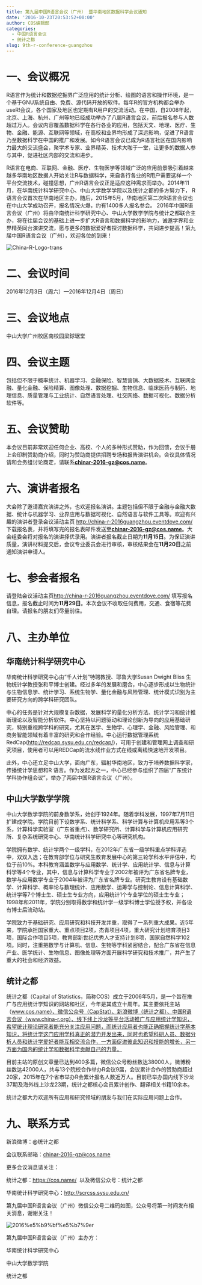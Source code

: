 ```yaml
---
title: 第九届中国R语言会议（广州） 暨华南地区数据科学会议通知
date: '2016-10-23T20:53:52+00:00'
author: COS编辑部
categories:
  - 中国R语言会议
  - 统计之都
slug: 9th-r-conference-guangzhou
---
```


# 一、会议概况

R语言作为统计和数据挖掘界广泛应用的统计分析、绘图的语言和操作环境，是一个基于GNU系统自由、免费、源代码开放的软件。每年R的官方机构都会举办useR!会议，各个国家及地区也定期有R用户的交流活动。在中国，自2008年起，北京、上海、杭州、广州等地已经成功举办了八届R语言会议，前后报名参与人数超过万人。会议内容覆盖数据科学在各行各业的应用，包括天文、地理、医疗、生物、金融、能源、互联网等领域，在高校和业界均形成了深远影响，促进了R语言乃至数据科学在中国的推广和发展。如今R语言会议已成为R语言社区在国内影响力最大的交流盛会，聚学术专家、业界精英、技术大咖于一堂，让更多的数据人参与其中，促进社区内部的交流和进步。

R语言在电商、互联网、金融、医疗、生物医学等领域广泛的应用前景吸引着越来越多华南地区数据人开始关注R与数据科学，来自各行各业的R用户需要这样一个平台交流技术，碰撞思想，广州R语言会议正是适应这种需求而举办。2014年11月，在华南统计科学研究中心、中山大学数学学院以及统计之都的多方努力下， R语言会议首次在华南地区主办，随后，2015年5月，华南地区第二次R语言会议也在中山大学成功召开，报名情况火爆，约有1400多人报名参会。 2016年中国R语言会议（广州）将由华南统计科学研究中心、中山大学数学学院与统计之都联合主办，将在往届会议的基础上进一步扩大R语言和数据科学的影响力，诚邀学界和业界精英同台演讲交流，愿与更多的数据爱好者探讨数据科学，共同进步提高！第九届中国R语言会议（广州），欢迎各位的到来！
<!--more-->

![China-R-Logo-trans](https://cos.name/wp-content/uploads/2016/07/China-R-Logo-trans.png)

# 二、会议时间

2016年12月3日（周六）—2016年12月4日（周日）

# 三、会议地点

中山大学广州校区南校园梁銶琚堂

# 四、会议主题

包括但不限于概率统计、机器学习、金融保险、智慧营销、大数据技术、互联网金融、量化金融、保险精算、图像处理、数据挖掘、生物信息、临床医药与制药、地理信息、质量管理与工业统计、自然语言处理、社交网络、数据可视化、数据分析软件等。

# 五、会议赞助

本会议目前非常欢迎任何企业、高校、个人的多种形式赞助，作为回馈，会议手册上会印制赞助商介绍，同时为赞助商提供招聘专场和报告演讲机会。会议具体情况请和会务组讨论商定，请联系**chinar-2016-gz@cos.name**。

# 六、演讲者报名

大会除了邀请嘉宾演讲之外，也欢迎报名演讲。主题包括但不限于金融与金融大数据、统计与机器学习、业界应用与数据可视化、自然语言与软件工具等。欢迎有兴趣的演讲者登录会议活动主页 <http://china-r-2016guangzhou.eventdove.com/> 下载报名表，并将填写完的报名表邮件发送至**chinar-2016-gz@cos.name**。大会组委会将对报名的演讲择优录用。演讲者报名截止日期为**11月15日**。为保证演讲质量，演讲材料提交后，会议专业委员会进行审核，审核结果会在**11月20日**之前通知演讲申请人。

# 七、参会者报名

请登陆会议活动主页<http://china-r-2016guangzhou.eventdove.com/> 填写报名信息，报名截止时间为**11月29日**。本次会议不收取任何费用，交通、食宿等花费自理。请报名的朋友们尽量前往。

# 八、主办单位
##  华南统计科学研究中心

华南统计科学研究中心由“千人计划”特聘教授、耶鲁大学Susan Dwight Bliss 生物统计学教授张和平博士创建。经过多年的发展和磨合，中心逐步形成以生物统计与生物信息学、统计学习、系统生物学、量化金融与风险管理、统计模式识别为主要研究方向的跨学科研究团队。

中心的任务是针对大规模复杂数据，发展科学的量化分析方法、统计学习和统计推断理论以及智能分析软件。中心坚持以问题驱动和理论创新为导向的应用基础研究，特别重视跨学科的研究，尤其在医学、生物学、心理学、金融、风险管理、和商务智能领域有着丰富的研究和合作经验。中心运行数据管理系统RedCap(<http://redcap.sysu.edu.cn/redcap/>)，可用于创建和管理网上调查和研究项目，使用者可以用REDCap的流水线作业方式在线或离线快速地开发项目。

此外，中心还立足中山大学，面向广东，辐射华南地区，致力于培养数据科学家，传播统计学思想和R 语言。作为发起方之一，中心已经参与组织了四届“广东统计学科协作组会议”，举办了两届中国R语言会议（广州）。

##  中山大学数学学院

中山大学数学学院的前身数学系，始创于1924年。随着学科发展，1997年7月11日扩建成学院。学院目前下设数学系、统计科学系、科学计算与计算机应用系等3个系，计算科学实验室（广东省重点）、数学研究所、计算科学与计算机应用研究所、复杂系统研究中心、华南统计科学研究中心等研究机构。

学院拥有数学、统计学两个一级学科，在2012年广东省一级学科重点学科评选中，双双入选；在教育部学位与研究生教育发展中心的第三轮学科水平评估中，均位于前10%。本科教育涵盖数学与应用数学、统计学、应用统计学、信息与计算科学等4个专业，其中，信息与计算科学专业于2002年被评为广东省名牌专业，数学与应用数学专业于2004年被评为广东省名牌专业。研究生教育设有基础数学、计算科学、概率论与数理统计、应用数学、运筹学与控制论、信息计算科学、统计学等7个博士生、硕士生专业方向，应用统计1个专业学位的硕士生专业；1998年和2011年，学院分别取得数学和统计学一级学科博士学位授予权，并各设有博士后流动站。

学院致力于基础研究、应用研究和科技开发并重，取得了一系列重大成果。近5年来，学院承担国家重大、重点项目2项，杰青项目4项，重大研究计划培育项目3项，国际合作项目5项，教育部新世纪优秀人才支持计划8项，国家自然科学102项。同时，注重把数学与计算机、信息、生物等学科紧密结合，配合广东省在信息产业、医学统计、生物信息、图像处理等方面开展科学研究和技术推广，并产生了重大的社会和经济效益。

## 统计之都

统计之都（Capital of Statistics，简称COS）成立于2006年5月，是一个旨在推广与应用统计学知识的网站和社区，今年是其成立十周年。其主要依托主站（www.cos.name）、微信公众号（CapStat）、新浪微博（统计之都）、中国R语言会议（www.china-r.org）、线下线上沙龙等平台活动推广与应用统计学知识，希望统计理论研究者能充分关注应用问题，而统计应用者也能正确把握统计学基本知识，将统计学这门应用学科真正的潜力开发出来，同时也希望科研人员、数据分析人员和统计学爱好者能互相交流合作，一方面促进彼此知识和技能的增长，另一方面为国内的统计学和数据科学贡献自己的力量。

目前主站的原创文章量已达到400多篇，微信公众号粉丝数达38000人，微博粉丝数达42000人，共与13个院校合作举办R会议9届，会议累计合作的赞助商超过20家，2015年在7个省市举办R会累计报名人数近万人。目前已举办国内线下沙龙37期及海外线上沙龙23期，统计之都核心会员累计创作、翻译相关书籍10余本。

统计之都大力欢迎所有应用和研究领域的朋友与我们在实际应用问题上合作。

# 九、联系方式

新浪微博：@统计之都

会议联系邮箱：chinar-2016-gz@cos.name

更多会议消息请关注：

统计之都：<https://cos.name/>  以及微信公众号：统计之都

华南统计科学研究中心：<http://scrcss.sysu.edu.cn/>

第九届中国R语言会议（广州）微信公众号二维码如图，公众号将第一时间发布相关消息，谢谢关注！

![2016%e5%b9%bf%e5%b7%9er](https://cos.name/wp-content/uploads/2016/10/2016广州R.jpg)

第九届中国R语言会议（广州）主办方：

华南统计科学研究中心

中山大学数学学院

统计之都
